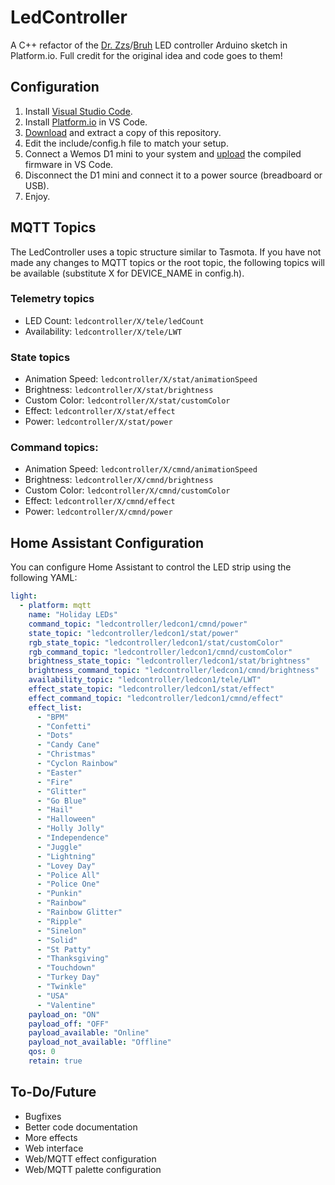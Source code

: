 # LedController
A C++ refactor of the [Dr. Zzs](https://github.com/Snipercaine/Holiday-LED-files)/[Bruh](https://github.com/bruhautomation/ESP-MQTT-JSON-Digital-LEDs) LED controller Arduino sketch in Platform.io. Full credit for the original idea and code goes to them!

## Configuration
1. Install [Visual Studio Code](https://code.visualstudio.com/).
2. Install [Platform.io](https://docs.platformio.org/en/latest/ide/vscode.html#installation) in VS Code.
3. [Download](https://github.com/JohnCardenas/LedController/archive/master.zip) and extract a copy of this repository.
4. Edit the include/config.h file to match your setup.
5. Connect a Wemos D1 mini to your system and [upload](https://docs.platformio.org/en/latest/ide/vscode.html#project-tasks) the compiled firmware in VS Code.
6. Disconnect the D1 mini and connect it to a power source (breadboard or USB).
7. Enjoy.

## MQTT Topics
The LedController uses a topic structure similar to Tasmota. If you have not made any changes to MQTT topics or the root topic, the following topics will be available (substitute X for DEVICE_NAME in config.h).

### Telemetry topics
  * LED Count: `ledcontroller/X/tele/ledCount`
  * Availability: `ledcontroller/X/tele/LWT`

### State topics
  * Animation Speed: `ledcontroller/X/stat/animationSpeed`
  * Brightness: `ledcontroller/X/stat/brightness`
  * Custom Color: `ledcontroller/X/stat/customColor`
  * Effect: `ledcontroller/X/stat/effect`
  * Power: `ledcontroller/X/stat/power`

### Command topics:
  * Animation Speed: `ledcontroller/X/cmnd/animationSpeed`
  * Brightness: `ledcontroller/X/cmnd/brightness`
  * Custom Color: `ledcontroller/X/cmnd/customColor`
  * Effect: `ledcontroller/X/cmnd/effect`
  * Power: `ledcontroller/X/cmnd/power`
  
## Home Assistant Configuration
You can configure Home Assistant to control the LED strip using the following YAML:

```yaml
light:
  - platform: mqtt
    name: "Holiday LEDs"
    command_topic: "ledcontroller/ledcon1/cmnd/power"
    state_topic: "ledcontroller/ledcon1/stat/power"
    rgb_state_topic: "ledcontroller/ledcon1/stat/customColor"
    rgb_command_topic: "ledcontroller/ledcon1/cmnd/customColor"
    brightness_state_topic: "ledcontroller/ledcon1/stat/brightness"
    brightness_command_topic: "ledcontroller/ledcon1/cmnd/brightness"
    availability_topic: "ledcontroller/ledcon1/tele/LWT"
    effect_state_topic: "ledcontroller/ledcon1/stat/effect"
    effect_command_topic: "ledcontroller/ledcon1/cmnd/effect"
    effect_list:
      - "BPM"
      - "Confetti"
      - "Dots"
      - "Candy Cane"
      - "Christmas"
      - "Cyclon Rainbow"
      - "Easter"
      - "Fire"
      - "Glitter"
      - "Go Blue"
      - "Hail"
      - "Halloween"
      - "Holly Jolly"
      - "Independence"
      - "Juggle"
      - "Lightning"
      - "Lovey Day"
      - "Police All"
      - "Police One"
      - "Punkin"
      - "Rainbow"
      - "Rainbow Glitter"
      - "Ripple"
      - "Sinelon"
      - "Solid"
      - "St Patty"
      - "Thanksgiving"
      - "Touchdown"
      - "Turkey Day"
      - "Twinkle"
      - "USA"
      - "Valentine"
    payload_on: "ON"
    payload_off: "OFF"
    payload_available: "Online"
    payload_not_available: "Offline"
    qos: 0
    retain: true
```

## To-Do/Future
* Bugfixes
* Better code documentation
* More effects
* Web interface
* Web/MQTT effect configuration
* Web/MQTT palette configuration
